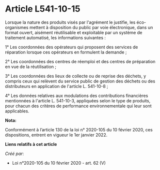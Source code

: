 # Article L541-10-15

Lorsque la nature des produits visés par l'agrément le justifie, les éco-organismes mettent à disposition du public par voie
électronique, dans un format ouvert, aisément réutilisable et exploitable par un système de traitement automatisé, les
informations suivantes :

1° Les coordonnées des opérateurs qui proposent des services de réparation lorsque ces opérateurs en formulent la demande ;

2° Les coordonnées des centres de réemploi et des centres de préparation en vue de la réutilisation ;

3° Les coordonnées des lieux de collecte ou de reprise des déchets, y compris ceux qui relèvent du service public de gestion
des déchets ou des distributeurs en application de l'article L. 541-10-8 ;

4° Les données relatives aux modulations des contributions financières mentionnées à l'article L. 541-10-3, appliquées selon
le type de produits, pour chacun des critères de performance environnementale qui leur sont applicables.

**Nota:**

Conformément à l’article 130 de la loi n° 2020-105 du 10 février 2020, ces dispositions, entrent en vigueur le 1er janvier
2022.

**Liens relatifs à cet article**

_Créé par_:

  - Loi n°2020-105 du 10 février 2020 - art. 62 (V)
